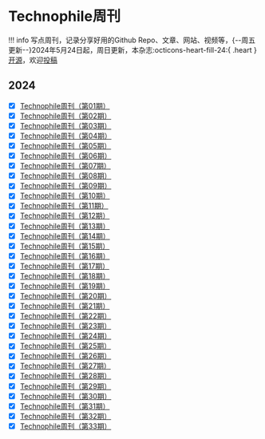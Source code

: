 # Technophile周刊

!!! info
    写点周刊，记录分享好用的Github Repo、文章、网站、视频等，{--周五更新--}2024年5月24日起，周日更新，本杂志:octicons-heart-fill-24:{ .heart }[开源](https://github.com/LennyChenLaw/LennyChenLaw.github.io/tree/main/docs/Weekly)，欢迎[投稿](https://github.com/LennyChenLaw/Weekly/issues)


## 2024
- [x] [Technophile周刊（第01期）](Week01.md)
- [x] [Technophile周刊（第02期）](Week02.md)
- [x] [Technophile周刊（第03期）](Week03.md)
- [x] [Technophile周刊（第04期）](Week04.md)
- [x] [Technophile周刊（第05期）](Week05.md)
- [x] [Technophile周刊（第06期）](Week06.md)
- [x] [Technophile周刊（第07期）](Week07.md)
- [x] [Technophile周刊（第08期）](Week08.md)
- [x] [Technophile周刊（第09期）](Week09.md)
- [x] [Technophile周刊（第10期）](Week10.md)
- [x] [Technophile周刊（第11期）](Week11.md)
- [x] [Technophile周刊（第12期）](Week12.md)
- [x] [Technophile周刊（第13期）](Week13.md)
- [x] [Technophile周刊（第14期）](Week14.md)
- [x] [Technophile周刊（第15期）](Week15.md)
- [x] [Technophile周刊（第16期）](Week16.md)
- [x] [Technophile周刊（第17期）](Week17.md)
- [x] [Technophile周刊（第18期）](Week18.md)
- [x] [Technophile周刊（第19期）](Week19.md)
- [x] [Technophile周刊（第20期）](Week20.md)
- [x] [Technophile周刊（第21期）](Week21.md)
- [x] [Technophile周刊（第22期）](Week22.md)
- [x] [Technophile周刊（第23期）](Week23.md)
- [x] [Technophile周刊（第24期）](Week24.md)
- [x] [Technophile周刊（第25期）](Week25.md)
- [x] [Technophile周刊（第26期）](Week26.md)
- [x] [Technophile周刊（第27期）](Week27.md)
- [x] [Technophile周刊（第28期）](Week28.md)
- [x] [Technophile周刊（第29期）](Week29.md)
- [x] [Technophile周刊（第30期）](Week30.md) 
- [x] [Technophile周刊（第31期）](Week31.md)
- [x] [Technophile周刊（第32期）](Week32.md)
- [x] [Technophile周刊（第33期）](Week33.md)